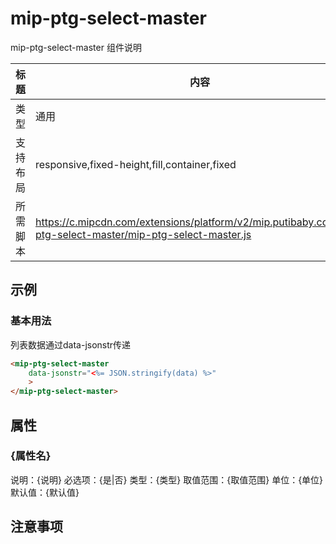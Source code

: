# mip-ptg-select-master

mip-ptg-select-master 组件说明

标题|内容
----|----
类型|通用
支持布局|responsive,fixed-height,fill,container,fixed
所需脚本|https://c.mipcdn.com/extensions/platform/v2/mip.putibaby.com/mip-ptg-select-master/mip-ptg-select-master.js

## 示例
### 基本用法

列表数据通过data-jsonstr传递

```html
<mip-ptg-select-master
    data-jsonstr="<%= JSON.stringify(data) %>"
    >
</mip-ptg-select-master>   
```

## 属性

### {属性名}

说明：{说明}
必选项：{是|否}
类型：{类型}
取值范围：{取值范围}
单位：{单位}
默认值：{默认值}

## 注意事项

